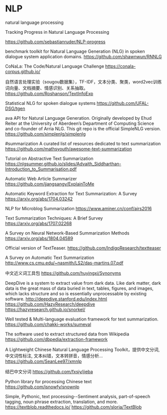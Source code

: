 # NLP
natural language processing

Tracking Progress in Natural Language Processing

https://github.com/sebastianruder/NLP-progress


benchmark toolkit for Natural Language Generation (NLG) in spoken dialogue system application domains. https://github.com/shawnwun/RNNLG


CoNaLa: The Code/Natural Language Challenge https://conala-corpus.github.io/

自然语言处理实验（sougou数据集），TF-IDF，文本分类、聚类，word2vec训练词向量、文档摘要、情感识别、关系抽取。 https://github.com/Roshanson/TextInfoExp


Statistical NLG for spoken dialogue systems https://github.com/UFAL-DSG/tgen

ava API for Natural Language Generation. Originally developed by Ehud Reiter at the University of Aberdeen’s Department of Computing Science and co-founder of Arria NLG. This git repo is the official SimpleNLG version. https://github.com/simplenlg/simplenlg

#summarization
A curated list of resources dedicated to text summarization  https://github.com/mathsyouth/awesome-text-summarization 

Tutorial on Abstractive Text
Summarization https://nlgsummer.github.io/slides/Advaith_Siddharthan-Introduction_to_Summarisation.pdf 

Automatic Web Article Summarizer https://github.com/jjangsangy/ExplainToMe

Automatic Keyword Extraction for Text Summarization: A Survey  https://arxiv.org/abs/1704.03242 

NLP for Microblog  Summarization https://www.aminer.cn/conf/airs2016

Text Summarization Techniques: A Brief Survey https://arxiv.org/abs/1707.02268 

A Survey on Neural Network-Based Summarization Methods https://arxiv.org/abs/1804.04589  

Official version of TextTeaser. https://github.com/IndigoResearch/textteaser

A Survey on Automatic Text Summarization http://www.cs.cmu.edu/~nasmith/LS2/das-martins.07.pdf

中文近义词工具包 https://github.com/huyingxi/Synonyms

DeepDive is a system to extract value from dark data. Like dark matter, dark data is the great mass of data buried in text, tables, figures, and images, which lacks structure and so is essentially unprocessable by existing software. http://deepdive.stanford.edu/index.html https://github.com/HazyResearch/deepdive  https://hazyresearch.github.io/snorkel/


Well tested & Multi-language evaluation framework for text summarization. https://github.com/chakki-works/sumeval

The software used to extract structured data from Wikipedia https://github.com/dbpedia/extraction-framework

A Lightweight Chinese Natural Language Processing Toolkit，提供中文分词, 中文词性标注, 文本纠错，文本转拼音，情感分析...
 https://github.com/SeanLee97/xmnlp 

结巴中文分词  https://github.com/fxsjy/jieba

Python library for processing Chinese text https://github.com/isnowfy/snownlp

Simple, Pythonic, text processing--Sentiment analysis, part-of-speech tagging, noun phrase extraction, translation, and more. https://textblob.readthedocs.io/  https://github.com/sloria/TextBlob











